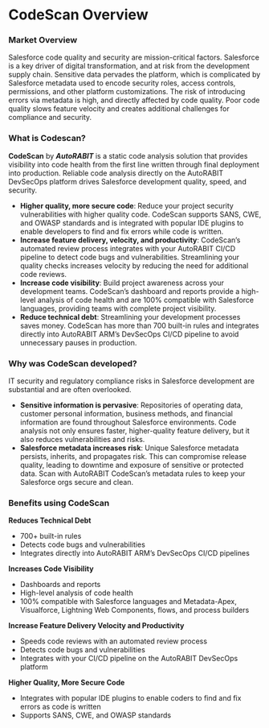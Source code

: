 # CodeScan Overview

### Market Overview <a href="#market-overview" id="market-overview"></a>

Salesforce code quality and security are mission-critical factors. Salesforce is a key driver of digital transformation, and at risk from the development supply chain. Sensitive data pervades the platform, which is complicated by Salesforce metadata used to encode security roles, access controls, permissions, and other platform customizations. The risk of introducing errors via metadata is high, and directly affected by code quality. Poor code quality slows feature velocity and creates additional challenges for compliance and security.

### What is Codescan? <a href="#what-is-codescan" id="what-is-codescan"></a>

**CodeScan** by _**AutoRABIT**_ is a static code analysis solution that provides visibility into code health from the first line written through final deployment into production. Reliable code analysis directly on the AutoRABIT DevSecOps platform drives Salesforce development quality, speed, and security.

* **Higher quality, more secure code**: Reduce your project security vulnerabilities with higher quality code. CodeScan supports SANS, CWE, and OWASP standards and is integrated with popular IDE plugins to enable developers to find and fix errors while code is written.
* **Increase feature delivery, velocity, and productivity**: CodeScan’s automated review process integrates with your AutoRABIT CI/CD pipeline to detect code bugs and vulnerabilities. Streamlining your quality checks increases velocity by reducing the need for additional code reviews.
* **Increase code visibility**: Build project awareness across your development teams. CodeScan’s dashboard and reports provide a high-level analysis of code health and are 100% compatible with Salesforce languages, providing teams with complete project visibility.
* **Reduce technical debt**: Streamlining your development processes saves money. CodeScan has more than 700 built-in rules and integrates directly into AutoRABIT ARM’s DevSecOps CI/CD pipeline to avoid unnecessary pauses in production.

### Why was CodeScan developed? <a href="#why-was-codescan-developed" id="why-was-codescan-developed"></a>

IT security and regulatory compliance risks in Salesforce development are substantial and are often overlooked.

* **Sensitive information is pervasive**: Repositories of operating data, customer personal information, business methods, and financial information are found throughout Salesforce environments. Code analysis not only ensures faster, higher-quality feature delivery, but it also reduces vulnerabilities and risks.
* **Salesforce metadata increases risk**: Unique Salesforce metadata persists, inherits, and propagates risk. This can compromise release quality, leading to downtime and exposure of sensitive or protected data. Scan with AutoRABIT CodeScan’s metadata rules to keep your Salesforce orgs secure and clean.

### Benefits using CodeScan <a href="#benefits-using-codescan" id="benefits-using-codescan"></a>

**Reduces Technical Debt**

* 700+ built-in rules
* Detects code bugs and vulnerabilities
* Integrates directly into AutoRABIT ARM’s DevSecOps CI/CD pipelines

**Increases Code Visibility**

* Dashboards and reports
* High-level analysis of code health
* 100% compatible with Salesforce languages and Metadata-Apex, Visualforce, Lightning Web Components, flows, and process builders

**Increase Feature Delivery Velocity and Productivity**

* Speeds code reviews with an automated review process
* Detects code bugs and vulnerabilities
* Integrates with your CI/CD pipeline on the AutoRABIT DevSecOps platform

**Higher Quality, More Secure Code**

* Integrates with popular IDE plugins to enable coders to find and fix errors as code is written
* Supports SANS, CWE, and OWASP standards

